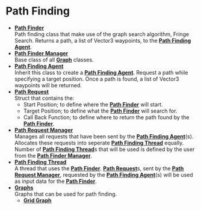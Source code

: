# Path Finding
- [**Path Finder**](PathFinder.cs)
<br>Path finding class that make use of the graph search algorithm, Fringe Search. Returns a path, a list of Vector3 waypoints, to the [**Path Finding Agent**](PathFindingAgent.cs).
- [**Path Finder Manager**](PathFinderManager.cs)
<br>Base class of all [**Graph**](Graphs) classes.
- [**Path Finding Agent**](PathFindingAgent.cs)
<br>Inherit this class to create a [**Path Finding Agent**](PathFindingAgent.cs). Request a path while specifying a target position. Once a path is found, a list of Vector3 waypoints will be returned.
- [**Path Request**](PathRequest.cs)
<br> Struct that contains the:
  - Start Position; to define where the [**Path Finder**](PathFinder.cs) will start.
  - Target Position; to define what the [**Path Finder**](PathFinder.cs) will search for.
  - Call Back Function; to define where to return the path found by the [**Path Finder**](PathFinder.cs).
- [**Path Request Manager**](PathRequestManager.cs)
<br>Manages all requests that have been sent by the [**Path Finding Agent**](PathFindingAgent.cs)(s). Allocates these requests into seperate [**Path Finding Thread**](PathfindingThread.cs) equally. Number of [**Path Finding Thread**](PathfindingThread.cs)s that will be used is defined by the user from the [**Path Finder Manager**](PathFinderManager.cs).
- [**Path Finding Thread**](PathfindingThread.cs)
<br>A thread that uses the [**Path Finder**](PathFinder.cs). [**Path Request**](PathRequest.cs)s, sent by the [**Path Request Manager**](PathRequestManager.cs), requested by the [**Path Finding Agent**](PathFindingAgent.cs)(s) will be used as input data for the [**Path Finder**](PathFinder.cs).
- [**Graphs**](Graphs)
<br>Graphs that can be used for path finding.
  - [**Grid Graph**](Graphs/GridGraph.cs)
